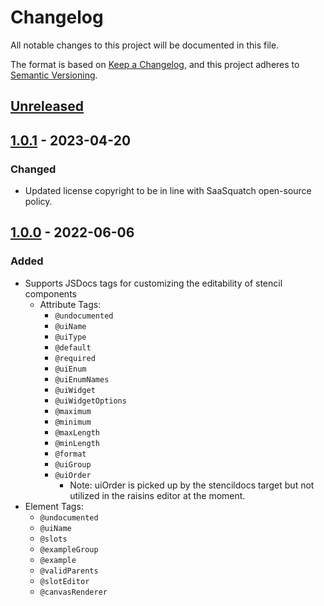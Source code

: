 # Changelog

All notable changes to this project will be documented in this file.

The format is based on [Keep a Changelog](https://keepachangelog.com/en/1.0.0/),
and this project adheres to [Semantic Versioning](https://semver.org/spec/v2.0.0.html).

## [Unreleased]

## [1.0.1] - 2023-04-20

### Changed
- Updated license copyright to be in line with SaaSquatch open-source policy.

## [1.0.0] - 2022-06-06

### Added

- Supports JSDocs tags for customizing the editability of stencil components
  - Attribute Tags:
    - `@undocumented`
    - `@uiName`
    - `@uiType`
    - `@default`
    - `@required`
    - `@uiEnum`
    - `@uiEnumNames`
    - `@uiWidget`
    - `@uiWidgetOptions`
    - `@maximum`
    - `@minimum`
    - `@maxLength`
    - `@minLength`
    - `@format`
    - `@uiGroup`
    - `@uiOrder`
      - Note: uiOrder is picked up by the stencildocs target but not utilized in the raisins editor at the moment.
- Element Tags:
  - `@undocumented`
  - `@uiName`
  - `@slots`
  - `@exampleGroup`
  - `@example`
  - `@validParents`
  - `@slotEditor`
  - `@canvasRenderer`

[unreleased]: https://github.com/saasquatch/raisins/compare/stencil-docs-target@1.0.1...HEAD
[1.0.1]: https://github.com/saasquatch/raisins/releases/tag/stencil-docs-target@1.0.1
[1.0.0]: https://github.com/saasquatch/raisins/releases/tag/stencil-docs-target@1.0.0
